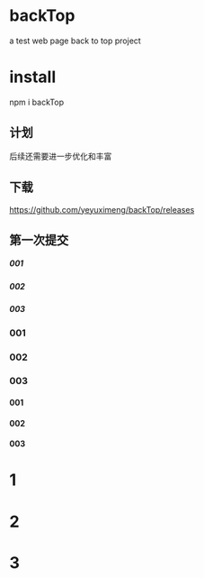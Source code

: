 # backTop
a test web page back to top project

# install
npm i backTop 

## 计划
后续还需要进一步优化和丰富

## 下载
https://github.com/yeyuximeng/backTop/releases

## 第一次提交

##### 001
##### 002
##### 003


### 001
### 002
### 003

#### 001
#### 002
#### 003

# 1
# 2
# 3
